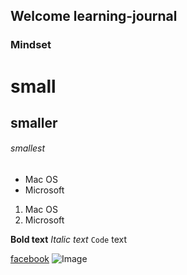 ## Welcome learning-journal 

### Mindset




# small
## smaller
###### smallest

- Mac OS
- Microsoft

1. Mac OS
2. Microsoft

**Bold text** 
_Italic text_ 
`Code` text

[facebook](https://web.facebook.com/abdallah.shanaa.18?ref=bookmarks) 
![Image](https://images.pexels.com/photos/414171/pexels-photo-414171.jpeg?cs=srgb&dl=adventure-calm-clouds-dawn-414171.jpg&fm=jpg)
